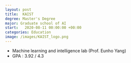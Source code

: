 ```yaml
---
layout: post
title:  KAIST 
degree: Master's Degree
major: Graduate school of AI
start:   2020-08-11 00:00:00 +00:00
categories: Education
image: /images/KAIST_logo.png
---
```

- Machine learning and intelligence lab (Prof. Eunho Yang)
- GPA : 3.92 / 4.3